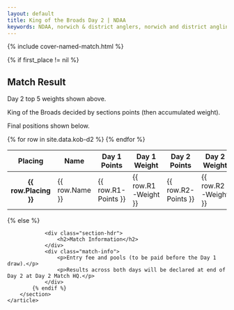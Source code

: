 ```yaml
---
layout: default
title: King of the Broads Day 2 | NDAA
keywords: NDAA, norwich & district anglers, norwich and district angling, norwich & district, matches, fishing match, match list, match calendar, match listing, ndaa king of the broads 2023, 2023 ndaa king of the broads
---
```


{% include cover-named-match.html %}

<main class="wrapper wrapper--padding wrapper--min-height">
    <article id="Information">
        <section>
            {% if first_place != nil %}
                <div class="section-hdr">
                    <h2>Match Result</h2>
                </div>
                <div class="match-info">
                    <p>Day 2 top 5 weights shown above.</p>
                    <p>King of the Broads decided by sections points (then accumulated weight).</p>
                    <p>Final positions shown below.</p>
                </div>
                <div class="table-container">
                    <table class="match-result">
                        <thead>
                            <tr>
                                <th>Placing</th>
                                <th class="th--sticky">Name</th>
                                <th>Day 1<br>Points</th>
                                <th>Day 1<br>Weight</th>
                                <th>Day 2<br>Points</th>
                                <th>Day 2<br>Weight</th>
                                <th>Total<br>Points</th>
                                <th>Total<br>Weight</th>
                            </tr>
                        </thead>
                        <tbody>
                            {% for row in site.data.kob-d2 %}
                            <tr>
                                <th class="td--center" data-heading="Placing">{{ row.Placing }}</th>
                                <td class="td--sticky" data-heading="Pairing">{{ row.Name }}</td>
                                <td class="td--center" data-heading="R1 Points">{{ row.R1-Points }}</td>
                                <td class="td--right" data-heading="R1 Weight">{{ row.R1-Weight }}</td>
                                <td class="td--center" data-heading="R2 Points">{{ row.R2-Points }}</td>
                                <td class="td--right" data-heading="R2 Weight">{{ row.R2-Weight }}</td>
                                <td class="td--center" data-heading="Total Points">{{ row.Tot-Pts }}</td>
                                <td class="td--right" data-heading="Total Weight">{{ row.Tot-Weight }}</td>
                            </tr>
                            {% endfor %}
                        </tbody>
                    </table>
                </div>
            {% else %}

                <div class="section-hdr">
                    <h2>Match Information</h2>
                </div>
                <div class="match-info">
                    <p>Entry fee and pools (to be paid before the Day 1 draw).</p>
                    <p>Results across both days will be declared at end of Day 2 at Day 2 Match HQ.</p>
                </div>
            {% endif %}
        </section>
    </article>

</main>